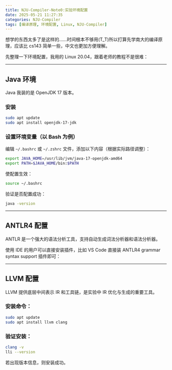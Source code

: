 ```yaml
---
title: NJU-Compiler-Note0:实验环境配置
date: 2025-05-21 11:27:35
categories: NJU-Compiler
tags: [编译原理, 环境配置, Linux, NJU-Compiler]
---
```

想学的东西太多了是这样的……时间根本不够用(T_T)所以打算先学南大的编译原理，应该比 cs143 简单一些，中文也更加方便理解。

先整理一下环境配置，我用的 Linux 20.04，跟着老师的教程不是很难：

---
## Java 环境

Java 我装的是 OpenJDK 17 版本。

### 安装

```bash
sudo apt update
sudo apt install openjdk-17-jdk
```

### 设置环境变量（以 Bash 为例）

编辑 `~/.bashrc` 或 `~/.zshrc` 文件，添加以下内容（根据实际路径调整）：

```bash
export JAVA_HOME=/usr/lib/jvm/java-17-openjdk-amd64
export PATH=$JAVA_HOME/bin:$PATH
```

使配置生效：

```bash
source ~/.bashrc
```

验证是否配置成功：

```bash
java -version
```

---

## ANTLR4 配置

ANTLR 是一个强大的语法分析工具，支持自动生成词法分析器和语法分析器。

使用 IDE 的用户可以直接安装插件，比如 VS Code 直接装 ANTLR4 grammar syntax support 插件即可：

---

## LLVM 配置

LLVM 提供底层中间表示 IR 和工具链，是实验中 IR 优化与生成的重要工具。

### 安装命令：

```bash
sudo apt update
sudo apt install llvm clang
```

### 验证安装：

```bash
clang -v
lli --version
```

若出现版本信息，则安装成功。